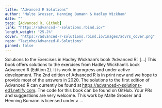 ```yaml
---
title: "Advanced R Solutions"
author: "Malte Grosser, Henning Bumann & Hadley Wickham"
date: ""
tags: [Advanced R, Github]
link: "https://advanced-r-solutions.rbind.io/"
length_weight: "25.2%"
cover: "https://advanced-r-solutions.rbind.io/images/advrs_cover.png"
repo: "Tazinho/Advanced-R-Solutions"
pinned: false
---
```


Solutions to the Exercises in Hadley Wickham’s book ‘Advanced R’. [...] This book offers solutions to the exercises from Hadley Wickham’s book Advanced R (Edition 2). It is work in progress and under active development. The 2nd edition of Advanced R is in print now and we hope to provide most of the answers in 2020. The solutions to the first edition of Advanced R can currently be found at https://advanced-r-solutions-ed1.netlify.com. The code for this book can be found on GitHub. Your PRs and suggestions are very welcome. This work by Malte Grosser and Henning Bumann is licensed under a ...
